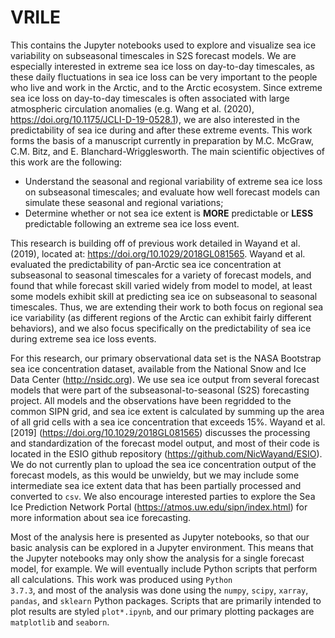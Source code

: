 # VRILE
This contains the Jupyter notebooks used to explore and visualize sea ice variability on subseasonal timescales in S2S forecast models. We are especially interested in extreme sea ice loss on day-to-day timescales, as these daily fluctuations in sea ice loss can be very important to the people who live and work in the Arctic, and to the Arctic ecosystem. Since extreme sea ice loss on day-to-day timescales is often associated with large atmospheric circulation anomalies (e.g. Wang et al. (2020), https://doi.org/10.1175/JCLI-D-19-0528.1), we are also interested in the predictability of sea ice during and after these extreme events. This work forms the basis of a manuscript currently in preparation by M.C. McGraw, C.M. Bitz, and E. Blanchard-Wrigglesworth. The main scientific objectives of this work are the following:
*  Understand the seasonal and regional variability of extreme sea ice loss on subseasonal timescales; and evaluate how well forecast models can simulate these seasonal and regional variations;
*  Determine whether or not sea ice extent is <b>MORE</b> predictable or <b>LESS</b> predictable following an extreme sea ice loss event.

This research is building off of previous work detailed in Wayand et al. (2019), located at: https://doi.org/10.1029/2018GL081565.  Wayand et al. evaluated the predictability of pan-Arctic sea ice concentration at subseasonal to seasonal timescales for a variety of forecast models, and found that while forecast skill varied widely from model to model, at least some models exhibit skill at predicting sea ice on subseasonal to seasonal timescales. Thus, we are extending their work to both focus on regional sea ice variability (as different regions of the Arctic can exhibit fairly different behaviors), and we also focus specifically on the predictability of sea ice during extreme sea ice loss events.  

For this research, our primary observational data set is the NASA Bootstrap sea ice concentration dataset, available from the National Snow and Ice Data Center (http://nsidc.org).  We use sea ice output from several forecast models that were part of the subseasonal-to-seasonal (S2S) forecasting project.  All models and the observations have been regridded to the common SIPN grid, and sea ice extent is calculated by summing up the area of all grid cells with a sea ice concentration that exceeds 15%. Wayand et al. [2019] (https://doi.org/10.1029/2018GL081565) discusses the processing and standardization of the forecast model output, and most of their code is located in the ESIO github repository (https://github.com/NicWayand/ESIO).  We do not currently plan to upload the sea ice concentration output of the forecast models, as this would be unwieldy, but we may include some intermediate sea ice extent data that has been partially processed and converted to <code>csv</code>. We also encourage interested parties to explore the Sea Ice Prediction Network Portal (https://atmos.uw.edu/sipn/index.html) for more information about sea ice forecasting. 

Most of the analysis here is presented as Jupyter notebooks, so that our basic analysis can be explored in a Jupyter environment. This means that the Jupyter notebooks may only show the analysis for a single forecast model, for example. We will eventually include Python scripts that perform all calculations. This work was produced using <code>Python 3.7.3</code>, and most of the analysis was done using the <code>numpy</code>, <code>scipy</code>, <code>xarray</code>, <code>pandas</code>, and <code>sklearn</code> Python packages. Scripts that are primarily intended to plot results are styled <code>plot*.ipynb</code>, and our primary plotting packages are <code>matplotlib</code> and <code>seaborn</code>. 
